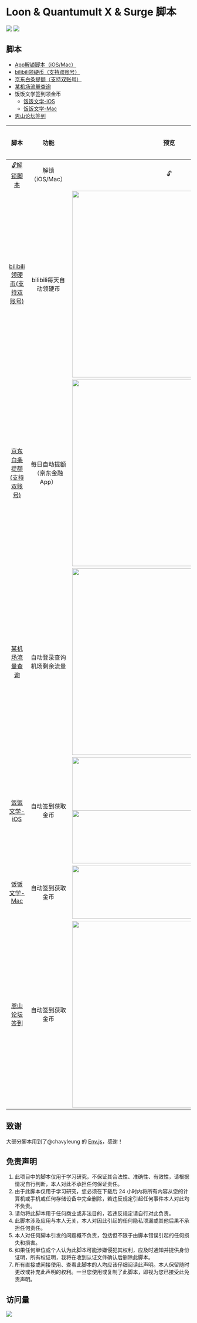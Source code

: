# Loon & Quantumult X  & Surge 脚本

![](https://img.shields.io/badge/License-GPL%20v3%2B-orange)
![](https://badgen.net/github/stars/cyubuchen/scripts)

## 脚本

* [App解锁脚本（iOS/Mac）](https://github.com/cyubuchen/scripts/tree/unlock)
* [bilibili领硬币（支持双账号）](https://github.com/cyubuchen/scripts/blob/master/task/bilibiliCoins.js)
* [京东白条提额（支持双账号）](https://github.com/cyubuchen/scripts/blob/master/task/jdBaiTiao.js)
* [某机场流量查询](https://github.com/cyubuchen/scripts/blob/master/task/AirportFlow.js)
* 饭饭文学签到领金币
	* [饭饭文学-iOS](https://github.com/cyubuchen/scripts/blob/master/task/FanfanNovels_foriOS.js)
	* [饭饭文学-Mac](https://github.com/cyubuchen/scripts/blob/master/task/FanfanNovels_forMac.js)
* [恩山论坛签到](https://github.com/cyubuchen/scripts/blob/master/task/enshanCheckin.js)

|                             脚本                             |            功能             |                             预览                             |            是否支持 Loon / Quantumult X / Surge            |
| :----------------------------------------------------------: | :-------------------------: | :----------------------------------------------------------: | :----------------------------------------------------------: |
| [🔓解锁脚本](https://github.com/cyubuchen/scripts/tree/unlock) |       解锁（iOS/Mac）       |                              🔓                               |            支持 Loon, Quantumult X, Surge            |
| [bilibili领硬币(支持双账号)](https://github.com/cyubuchen/scripts/blob/master/task/bilibiliCoins.js) | bilibili每天自动领硬币 | <div align=center><img width="530" height="509" src="https://raw.githubusercontent.com/cyubuchen/scripts/master/pics/bilibiliCoins.JPEG"/></div> |            支持 Loon, Quantumult X, Surge            |
| [京东白条提额(支持双账号)](https://github.com/cyubuchen/scripts/blob/master/task/jdBaiTiao.js) | 每日自动提额（京东金融App） | <div align=center><img width="530" height="509" src="https://raw.githubusercontent.com/cyubuchen/scripts/master/pics/jdBaiTiao.JPEG"/></div> |            支持 Loon, Quantumult X, Surge            |
| [某机场流量查询](https://github.com/cyubuchen/scripts/blob/master/task/AirportFlow.js) |  自动登录查询机场剩余流量   | <div align=center><img width="530" height="509" src="https://raw.githubusercontent.com/cyubuchen/scripts/master/pics/airportFlow.JPEG"/></div> |            支持 Loon, Quantumult X, Surge            |
| [饭饭文学-iOS](https://github.com/cyubuchen/scripts/blob/master/task/FanfanNovels_foriOS.js) |      自动签到获取金币       | <div align=center><img width="530" height="145" src="https://raw.githubusercontent.com/cyubuchen/scripts/master/pics/fanfanNovels.jpg"/></div><div align=center><img width="530" height="145" src="https://raw.githubusercontent.com/cyubuchen/scripts/master/pics/fanfanNovelsQX.jpg"/></div> |            支持 Quantumult X, Surge for iOS            |
| [饭饭文学-Mac](https://github.com/cyubuchen/scripts/blob/master/task/FanfanNovels_forMac.js) |      自动签到获取金币       | <div align=center><img width="530" height="145" src="https://raw.githubusercontent.com/cyubuchen/scripts/master/pics/fanfanNovelsMac.png"/></div> |            支持 Surge for Mac            |
| [恩山论坛签到](https://github.com/cyubuchen/scripts/blob/master/task/enshanCheckin.js) |      自动签到获取金币       | <div align=center><img width="530" height="509" src="https://raw.githubusercontent.com/cyubuchen/scripts/master/pics/enshanCheckin.jpg"/></div> |            支持 Loon, Quantumult X, Surge            |

## 致谢

大部分脚本用到了@chavyleung 的 [Env.js](https://github.com/chavyleung/scripts/blob/f247dbeae4fe0c5b64687a42e5da075bfd546b0c/Env.js)，感谢！



## 免责声明

1. 此项目中的脚本仅用于学习研究，不保证其合法性、准确性、有效性，请根据情况自行判断，本人对此不承担任何保证责任。
2. 由于此脚本仅用于学习研究，您必须在下载后 24 小时内将所有内容从您的计算机或手机或任何存储设备中完全删除，若违反规定引起任何事件本人对此均不负责。
3. 请勿将此脚本用于任何商业或非法目的，若违反规定请自行对此负责。
4. 此脚本涉及应用与本人无关，本人对因此引起的任何隐私泄漏或其他后果不承担任何责任。
5. 本人对任何脚本引发的问题概不负责，包括但不限于由脚本错误引起的任何损失和损害。
6. 如果任何单位或个人认为此脚本可能涉嫌侵犯其权利，应及时通知并提供身份证明，所有权证明，我将在收到认证文件确认后删除此脚本。
7. 所有直接或间接使用、查看此脚本的人均应该仔细阅读此声明。本人保留随时更改或补充此声明的权利。一旦您使用或复制了此脚本，即视为您已接受此免责声明。

## 访问量

![](http://profile-counter.glitch.me/cyubuchen/count.svg)